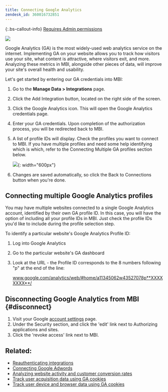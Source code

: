 ```yaml
---
title: Connecting Google Analytics
zendesk_id: 360016732851
---
```


{:.bs-callout-info}
[Requires Admin permissions](../administrator/user-management/user-management.md)

![](../assets/google-analytics-logo.png)

Google Analytics (GA) is the most widely-used web analytics service on the internet. Implementing GA on your website allows you to track how visitors use your site, what content is attractive, where visitors exit, and more. Analyzing these metrics in MBI, alongside other pieces of data, will improve your site\'s overall health and usability.

Let\'s get started by entering our GA credentials into MBI:

1. Go to the **Manage Data > Integrations** page.
1. Click the Add Integration button, located on the right side of the screen.
1. Click the Google Analytics icon. This will open the Google Analytics credentials page.
1. Enter your GA credentials. Upon completion of the authorization process, you will be redirected back to MBI.
1. A list of profile IDs will display. Check the profiles you want to connect to MBI. If you have multiple profiles and need some help identifying which is which, refer to the Connecting Multiple GA profiles section below.

     ![](../assets/Screen_Shot_2015-11-17_at_11.20.08_AM.png){: width="600px"}

1. Changes are saved automatically, so click the Back to Connections button when you\'re done.

## Connecting multiple Google Analytics profiles

You may have multiple websites connected to a single Google Analytics account, identified by their own GA profile ID. In this case, you will have the option of including all your profile IDs in MBI. Just check the profile IDs you\'d like to include during the profile selection step.

To identify a particular website\'s Google Analytics Profile ID:

1. Log into Google Analytics
1. Go to the particular website\'s GA dashboard
1. Look at the URL - the Profile ID corresponds to the 8 numbers following \"p\" at the end of the line:

   www.google.com/analytics/web/#home/a11345062w43527078p**XXXXXXXX**/

## Disconnecting Google Analytics from MBI {#disconnect}

1. Visit your Google [account settings](https://www.google.com/accounts/) page.
1. Under the Security section,  and click the \'edit\' link next to Authorizing applications and sites.
1. Click the \'revoke access\' link next to MBI.

## Related:

* [Reauthenticating integrations](https://support.magento.com/hc/en-us/articles/360016733151)
* [Connecting Google Adwords](../data-analyst/importing-data/integrations/google-adwords.md)
* [Analyzing website activity and customer conversion rates](../data-analyst/analysis/web-act-cust-conversion.md)
* [Track user acquisition data using GA cookies](../data-analyst/analysis/google-track-user-acq.md)
* [Track user device and browser data using GA cookies](https://support.magento.com/hc/en-us/articles/360016732911)
